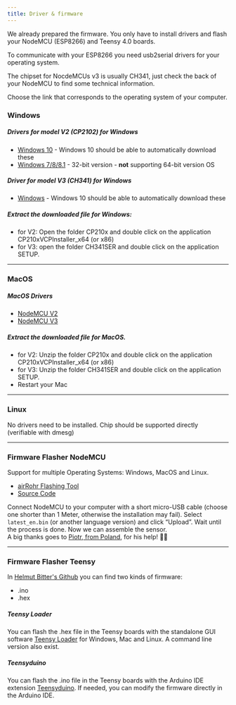 ```yaml
---
title: Driver & firmware
---
```


We already prepared the firmware. You only have to install drivers and flash your NodeMCU (ESP8266) and Teensy 4.0 boards. 

To communicate with your ESP8266 you need usb2serial drivers for your operating system. 

The chipset for NocdeMCUs v3 is usually CH341, just check the back of your NodeMCU to find some technical information. 

Choose the link that corresponds to the operating system of your computer.

### Windows

##### Drivers for model V2 (CP2102) for Windows
* [Windows 10](https://www.silabs.com/documents/public/software/CP210x_Universal_Windows_Driver.zip) - Windows 10 should be able to automatically download these
* [Windows 7/8/8.1](https://www.silabs.com/documents/public/software/CP210x_Windows_Drivers.zip) - 32-bit version - **not** supporting 64-bit version OS

##### Driver for model V3 (CH341) for Windows
* [Windows](http://www.wch.cn/downloads/file/5.html) - Windows 10 should be able to automatically download these

##### Extract the downloaded file for Windows:
* for V2: Open the folder CP210x and double click on the application CP210xVCPInstaller_x64 (or x86)
* for V3: open the folder CH341SER and double click on the application SETUP.

---

### MacOS

#####  MacOS Drivers
* [NodeMCU V2](https://www.silabs.com/documents/public/software/Mac_OSX_VCP_Driver.zip )
* [NodeMCU V3](http://www.wch.cn/downloads/file/178.html) 

#####  Extract the downloaded file for MacOS.
* for V2: Unzip the folder CP210x and double click on the application CP210xVCPInstaller_x64 (or x86)
* for V3: Unzip the folder CH341SER and double click on the application SETUP.
* Restart your Mac

---

### Linux
No drivers need to be installed. Chip should be supported directly (verifiable with dmesg)

---
### Firmware Flasher NodeMCU
Support for multiple Operating Systems: Windows, MacOS and Linux.

* [airRohr Flashing Tool](http://firmware.sensor.community/airrohr/flashing-tool/)
* [Source Code](https://github.com/opendata-stuttgart/airrohr-firmware-flasher)

Connect NodeMCU to your computer with a short micro-USB cable (choose one shorter than 1 Meter, otherwise the installation may fail). Select `latest_en.bin` (or another language version) and click “Upload”.
Wait until the process is done. Now we can assemble the sensor.
<br>
A big thanks goes to [Piotr, from Poland](https://dropbox.inf.re/), for his help! 🙋‍♂️ 

---
### Firmware Flasher Teensy
In [Helmut Bitter's Github](https://github.com/hbitter/DNMS/tree/master/Firmware) you can find two kinds of firmware: 
* .ino
* .hex

#####  Teensy Loader
You can flash the .hex file in the Teensy boards with the standalone GUI software [Teensy Loader](https://www.pjrc.com/teensy/loader.html) for Windows, Mac and Linux.
A command line version also exist.

#####  Teensyduino
You can flash the .ino file in the Teensy boards with the Arduino IDE extension [Teensyduino](https://www.pjrc.com/teensy/teensyduino.html).
If needed, you can modify the firmware directly in the Arduino IDE.